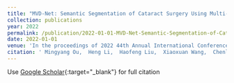 ```yaml
---
title: "MVD-Net: Semantic Segmentation of Cataract Surgery Using Multi-View Learning"
collection: publications
year: 2022
permalink: /publication/2022-01-01-MVD-Net-Semantic-Segmentation-of-Cataract-Surgery-Using-Multi-View-Learning
date: 2022-01-01
venue: 'In the proceedings of 2022 44th Annual International Conference of the IEEE Engineering in Medicine &amp; Biology Society (EMBC)'
citation: ' Mingyang Ou,  Heng Li,  Haofeng Liu,  Xiaoxuan Wang,  Chenlang Yi,  Luoying Hao,  <b>Yan Hu</b>,  Jiang Liu, &quot;MVD-Net: Semantic Segmentation of Cataract Surgery Using Multi-View Learning.&quot; In the proceedings of 2022 44th Annual International Conference of the IEEE Engineering in Medicine &amp;amp; Biology Society (EMBC), 2022.'
---
```

Use [Google Scholar](https://scholar.google.com/scholar?q=MVD+Net:+Semantic+Segmentation+of+Cataract+Surgery+Using+Multi+View+Learning){:target="_blank"} for full citation